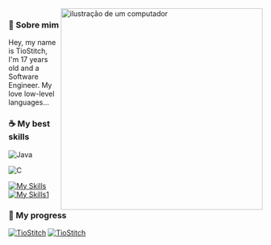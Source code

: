 <img src="https://raw.githubusercontent.com/MicaelliMedeiros/micaellimedeiros/master/image/computer-illustration.png" alt="ilustração de um computador" min-width="400px" max-width="400px" width="400px" align="right">

### 🌿 Sobre mim
<p align="left"> 
  Hey, my name is TioStitch, I'm 17 years old and a Software Engineer. My love low-level languages...
</p>

### ☕ My best skills
![Java](https://img.shields.io/badge/-Linux-535353?style=for-the-badge&logo=linux&labelColor=FDED64)

![C](https://img.shields.io/badge/-Linguagem+C-535353?style=for-the-badge&logo=c&labelColor=FDED64)

[![My Skills](https://skillicons.dev/icons?i=java,lua,c,cs)](https://skillicons.dev)
[![My Skills1](https://skillicons.dev/icons?i=mysql,vim,linux,redis)](https://skillicons.dev)


### 🌱 My progress

[![TioStitch](https://github-readme-stats.vercel.app/api?username=TioStitch&theme=dark)](https://github.com/anuraghazra/github-readme-stats)
[![TioStitch](https://github-readme-stats.vercel.app/api/top-langs/?username=TioStitch&hide=html&layout=compact&theme=dark)](https://github.com/anuraghazra/github-readme-stats)

